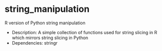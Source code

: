 # string_manipulation
R version of Python string manipulation 
- Description: A simple collection of functions used for string slicing in R which mirrors string slicing in Python 
- Dependencies: stringr
